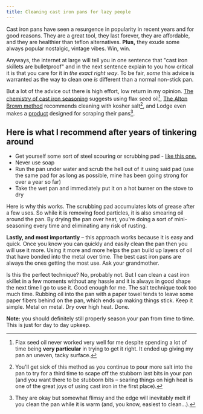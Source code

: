 ```yaml
---
title: Cleaning cast iron pans for lazy people
---
```


Cast iron pans have seen a resurgence in popularity in recent years and for good reasons. They are a great tool, they last forever, they are affordable, and they are healthier than teflon alternatives. **Plus,** they exude some always popular nostalgic, vintage vibes. Win, win.

Anyways, the internet at large will tell you in one sentence that "cast iron skillets are bulletproof" and in the next sentence explain to you how critical it is that you care for it in *the exact right way*. To be fair, *some* this advice is warranted as the way to clean one *is* different than a normal non-stick pan.

But a lot of the advice out there is high effort, low return in my opinion. [The chemistry of cast iron seasoning](http://sherylcanter.com/wordpress/2010/01/a-science-based-technique-for-seasoning-cast-iron/) suggests using flax seed oil[^1], [The Alton Brown method](https://lifehacker.com/take-complete-care-of-your-cast-iron-with-this-video-gu-1373681383) recommends cleaning with kosher salt[^2], and Lodge even makes a [product](https://www.amazon.com/Lodge-SCRAPERPK-Durable-Scrapers-2-Pack/dp/B0039UU9UO/ref=sr_1_2?ie=UTF8&qid=1520299950&sr=8-2&keywords=lodge+scraper) designed for scraping their pans[^3].

## Here is what I recommend after years of tinkering around

* Get yourself some sort of steel scouring or scrubbing pad - [like this one.](https://www.amazon.com/WeScour-Stainless-All-purpose-Scrubber-Scratches/dp/B01LWBE3BM)
* Never use soap
* Run the pan under water and scrub the hell out of it using said pad (use the same pad for as long as possible, mine has been going strong for over a year so far)
* Take the wet pan and immediately put it on a hot burner on the stove to dry

Here is why this works. The scrubbing pad accumulates lots of grease after a few uses. So while it is removing food particles, it is also smearing oil around the pan. By drying the pan over heat, you're doing a sort of mini-seasoning every time and eliminating any risk of rusting.

**Lastly, and most importantly** – this approach works because it is easy and quick. Once you know you can quickly and easily clean the pan then you will use it more. Using it more and more helps the pan build up layers of oil that have bonded into the metal over time. The best cast iron pans are always the ones getting the most use. Ask your grandmother.

Is this the perfect technique? No, probably not. But I can clean a cast iron skillet in a few moments without any hassle and it is always in good shape the next time I go to use it. Good enough for me. The salt technique took too much time. Rubbing oil into the pan with a paper towel tends to leave some paper fibers behind on the pan, which ends up making things stick. Keep it simple. Metal on metal. Dry over high heat. Done.

**Note:** you should definitely still properly season your pan from time to time. This is just for day to day upkeep.

[^1]: Flax seed oil never worked very well for me despite spending a lot of time being **very particular** in trying to get it right. It ended up giving my pan an uneven, tacky surface.
[^2]: You'll get sick of this method as you continue to pour more salt into the pan to try for a third time to scape off the stubborn last bits in your pan (and you want there to be stubborn bits – searing things on high heat is one of the great joys of using cast iron in the first place).
[^3]: They are okay but somewhat flimsy and the edge will inevitably melt if you clean the pan while it is warm (and, you know, easiest to clean...).
